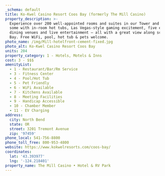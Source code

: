 ```yaml
---
_schema: default
title: Ko-Kwel Casino Resort Coos Bay (formerly The Mill Casino)
property_description: >-
  Experience over 200 well-appointed rooms and suites in our Tower and Lodge,
  some with in-room hot tubs, Las Vegas-style gaming excitement, five excellent
  dining venues and live entertainment – all with a great view along scenic Coos
  Bay. Free WiFi, pool, hot tub & pets welcome.
photo_name: /img/Mill-hotelfront-cement-fixed.jpg
photo_alt: Ko-Kwel Casino Resort Coos Bay
units: 204
property_category: 1 - Hotels, Motels & Inns
cost: 3 - $$$
amenityList:
  - 1 - Restaurant/Bar/Rm Service
  - 3 - Fitness Center
  - 4 - Pool/Hot Tub
  - 5 - Pet Friendly
  - 6 - WiFi Available
  - 7 - Kitchens Available
  - 8 - Meeting Facilities
  - 9 - Handicap Accessible
  - 10 - Chamber Member
  - 11 - EV Charging
address:
  city: North Bend
  state: OR
  street: 3201 Tremont Avenue
  zip: '97459'
phone_local: 541-756-8800
phone_toll_free: 800-953-4800
website: https://www.kokwelresorts.com/coos-bay/
coordinates:
  lat: '43.393977'
  lng: '-124.218401'
property_name: The Mill Casino • Hotel & RV Park
---
```

